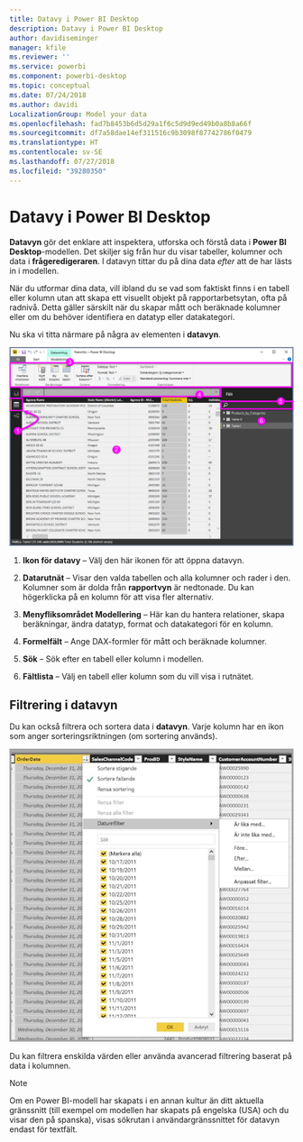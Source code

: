 ```yaml
---
title: Datavy i Power BI Desktop
description: Datavy i Power BI Desktop
author: davidiseminger
manager: kfile
ms.reviewer: ''
ms.service: powerbi
ms.component: powerbi-desktop
ms.topic: conceptual
ms.date: 07/24/2018
ms.author: davidi
LocalizationGroup: Model your data
ms.openlocfilehash: fad7b8453b6d5d29a1f6c5d9d9ed49b0a8b8a66f
ms.sourcegitcommit: df7a58dae14ef311516c9b3098f87742786f0479
ms.translationtype: HT
ms.contentlocale: sv-SE
ms.lasthandoff: 07/27/2018
ms.locfileid: "39280350"
---
```

# <a name="data-view-in-power-bi-desktop"></a>Datavy i Power BI Desktop
**Datavyn** gör det enklare att inspektera, utforska och förstå data i **Power BI Desktop**-modellen. Det skiljer sig från hur du visar tabeller, kolumner och data i **frågeredigeraren**. I datavyn tittar du på dina data *efter* att de har lästs in i modellen.

När du utformar dina data, vill ibland du se vad som faktiskt finns i en tabell eller kolumn utan att skapa ett visuellt objekt på rapportarbetsytan, ofta på radnivå. Detta gäller särskilt när du skapar mått och beräknade kolumner eller om du behöver identifiera en datatyp eller datakategori.

Nu ska vi titta närmare på några av elementen i **datavyn**.

![Datavy i Power BI Desktop](media/desktop-data-view/dataview_fullscreen.png)

1. **Ikon för datavy** – Välj den här ikonen för att öppna datavyn.

2. **Datarutnät** – Visar den valda tabellen och alla kolumner och rader i den. Kolumner som är dolda från **rapportvyn** är nedtonade. Du kan högerklicka på en kolumn för att visa fler alternativ.

3. **Menyfliksområdet Modellering** – Här kan du hantera relationer, skapa beräkningar, ändra datatyp, format och datakategori för en kolumn.

4. **Formelfält** – Ange DAX-formler för mått och beräknade kolumner.

5. **Sök** – Sök efter en tabell eller kolumn i modellen.

6. **Fältlista** – Välj en tabell eller kolumn som du vill visa i rutnätet.

## <a name="filtering-in-data-view"></a>Filtrering i datavyn

Du kan också filtrera och sortera data i **datavyn**. Varje kolumn har en ikon som anger sorteringsriktningen (om sortering används).

![Sortera och filtrera i datavyn i Power BI Desktop](media/desktop-data-view/dataview_sort-and-filter.png)

Du kan filtrera enskilda värden eller använda avancerad filtrering baserat på data i kolumnen. 

> [!NOTE]
> Om en Power BI-modell har skapats i en annan kultur än ditt aktuella gränssnitt (till exempel om modellen har skapats på engelska (USA) och du visar den på spanska), visas sökrutan i användargränssnittet för datavyn endast för textfält.
